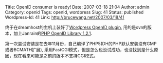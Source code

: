 Title: OpenID consumer is ready! 
Date: 2007-03-18 21:04
Author: admin
Category: openid
Tags: openid, wordpress
Slug: 41
Status: published
Wordpress-Id: 41
Link: http://brucewang.net/2007/03/18/41

终于在dreamhost的主机上装好了[Wordpress OpenID
plugin](http://blog.verselogic.net/projects/wordpress/wordpress-openid-plugin/),
用的是svn的版本，加上Janrain的[PHP OpenID Library
1.2.1](http://www.openidenabled.com/openid/libraries/php/).

第一次尝试安装是在去年11月份，自己编译了PHP5(DH的PHP默认安装没有GMP或者BCMATH扩展),
采用FastCGI模式，但是怎么也没试成功，也没找到是什么原因，现在看来可能是之前的版本不支持CGI模式。
